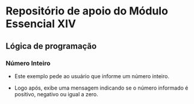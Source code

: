 # Repositório de apoio do Módulo Essencial XIV

## Lógica de programação

### Número Inteiro

- Este exemplo pede ao usuário que informe um número inteiro.

- Logo após, exibe uma mensagem indicando se o número informado é positivo, negativo ou igual a zero.

